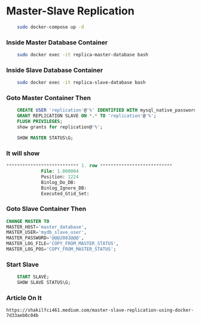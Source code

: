 # Master-Slave Replication

```bash
    sudo docker-compose up -d 
```

### Inside Master Database Container

```bash
    sudo docker exec -it replica-master-database bash
```

### Inside Slave Database Container

```bash
    sudo docker exec -it replica-slave-database bash
```

### Goto Master Container  Then
```sql
    CREATE USER 'replication'@'%' IDENTIFIED WITH mysql_native_password BY '@@@2083@@@';
    GRANT REPLICATION SLAVE ON *.* TO 'replication'@'%';
    FLUSH PRIVILEGES;
    show grants for replication@'%';
```

```sql
    SHOW MASTER STATUS\G;
```
### It will show
````sql
*************************** 1. row ***************************
             File: 1.000004
             Position: 1224
             Binlog_Do_DB: 
             Binlog_Ignore_DB: 
             Executed_Gtid_Set:
````
### Goto Slave Container  Then
```sql
CHANGE MASTER TO
MASTER_HOST='master_database',
MASTER_USER='mydb_slave_user',
MASTER_PASSWORD='@@@2083@@@',
MASTER_LOG_FILE='COPY_FROM_MASTER_STATUS',
MASTER_LOG_POS='COPY_FROM_MASTER_STATUS';
```

### Start Slave
```sql
    START SLAVE;
    SHOW SLAVE STATUS\G;
```
### Article On It
```
https://shakilfci461.medium.com/master-slave-replication-using-docker-7d33aeb0c04b
```